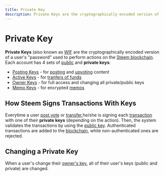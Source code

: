 ```yaml
---
title: Private Key
description: Private Keys are the cryptographically encoded version of a user's "password" used to perform actions on the Steem blockchain. Each account has 4 sets of public and private keys.
---
```

# Private Key

**Private Keys** (also known as [WIF](/glossary/wif.md) are the cryptographically encoded version of a user's "password" used to perform actions on the [Steem blockchain](/glossary/steem-blockchain.md). Each account has 4 sets of [public](/glossary/public-key.md) and **private keys**:

- [Posting Keys](/glossary/posting-key.md) - for [posting](/glossary/posting.md) and [upvoting](/glossary/voting.md) content
- [Active Keys](/glossary/active-key.md) - for [tranfers of funds](/glossary/transfer.md)  
- [Owner Keys](/glossary/owner-key.md) - for full access and changing all private/public keys 
- [Memo Keys](/glossary/memo-key.md) - for encrypted [memos](/glossary/memo.md)

## How Steem Signs Transactions With Keys

Everytime a user [post](/glossary/posting.md),[vote](/glossary/voting.me) or [transfer](/glossary/transfer.md),he/she is signing each [transaction](/glossary/transaction.md) with one of their **private keys** (depending on the action). Then, the system validates the transactions by using the [public key](/glossary/public-key.md). Authenticated transactions are added to the [blockchain](/glossary/blockchain.md), while non-authenticated ones are rejected.

## Changing a Private Key

When a user's change their [owner's key](/glossary/owner-key.md), all of their user's keys (public and private) are changed.
